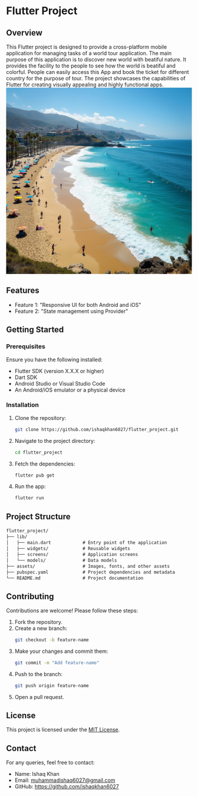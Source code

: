 # Flutter Project

## Overview
This Flutter project is designed to provide a cross-platform mobile application for managing tasks of a world tour application. The main purpose of this application is to discover new world with beatiful nature. It provides the facility to the people to see how the world is beatiful and colorful. People can easily access this App and book the ticket for different country for the purpose of tour. The project showcases the capabilities of Flutter for creating visually appealing and highly functional apps.
![Nature](assets/images/locations/beach.jpg)

## Features
- Feature 1: "Responsive UI for both Android and iOS"
- Feature 2: "State management using Provider"


## Getting Started

### Prerequisites
Ensure you have the following installed:
- Flutter SDK (version X.X.X or higher)
- Dart SDK
- Android Studio or Visual Studio Code
- An Android/iOS emulator or a physical device

### Installation
1. Clone the repository:
   ```bash
   git clone https://github.com/ishaqkhan6027/flutter_project.git
   ```
2. Navigate to the project directory:
   ```bash
   cd flutter_project
   ```
3. Fetch the dependencies:
   ```bash
   flutter pub get
   ```
4. Run the app:
   ```bash
   flutter run
   ```

## Project Structure
```
flutter_project/
├── lib/
│   ├── main.dart            # Entry point of the application
│   ├── widgets/             # Reusable widgets
│   ├── screens/             # Application screens
│   └── models/              # Data models
├── assets/                  # Images, fonts, and other assets
├── pubspec.yaml             # Project dependencies and metadata
└── README.md                # Project documentation
```

## Contributing
Contributions are welcome! Please follow these steps:
1. Fork the repository.
2. Create a new branch:
   ```bash
   git checkout -b feature-name
   ```
3. Make your changes and commit them:
   ```bash
   git commit -m "Add feature-name"
   ```
4. Push to the branch:
   ```bash
   git push origin feature-name
   ```
5. Open a pull request.

## License
This project is licensed under the [MIT License](LICENSE).

## Contact
For any queries, feel free to contact:
- Name: Ishaq Khan
- Email: muhammadishaq6027@gmail.com
- GitHub: https://github.com/ishaqkhan6027

